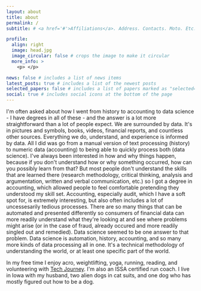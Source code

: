```yaml
---
layout: about
title: about
permalink: /
subtitle: # <a href='#'>Affiliations</a>. Address. Contacts. Moto. Etc.

profile:
  align: right
  image: head.jpg
  image_circular: false # crops the image to make it circular
  more_info: >
    <p> </p>

news: false # includes a list of news items
latest_posts: true # includes a list of the newest posts
selected_papers: false # includes a list of papers marked as "selected={true}"
social: true # includes social icons at the bottom of the page
---
```


I'm often asked about how I went from history to accounting to data science - I have degrees in all of these - and the answer is a lot more straightforward than a lot of people expect. 
We are surrounded by data. It's in pictures and symbols, books, videos, financial reports, and countless other sources. Everything we do, understand, and experience is informed by data. All I did was go from a manual version of text processing (history) to numeric data (accounting) to being able to quickly process both (data science). I've always been interested in how and why things happen, because if you don't understand how or why something occurred, how can you possibly learn from that? But most people don't understand the skills that are learned there (research methodology, critical thinking, analysis and argumentation, written and verbal communication, etc.) so I got a degree in accounting, which allowed people to feel comfortable pretending they understood my skill set. Accounting, especially audit, which I have a soft spot for, is extremely interesting, but also often includes a lot of uncessesarily tedious processes. There are so many things that can be automated and presented differently so consumers of financial data can more readily understand what they're looking at and see where problems might arise (or in the case of fraud, already occured and more readily singled out and remedied). Data science seemed to be one answer to that problem. Data science is automation, history, accounting, and so many more kinds of data processing all in one. It's a technical methodology of understanding the world, or at least one specific part of the world.

In my free time I enjoy acro, weightlifting, yoga, running, reading, and volunteering with [Tech Journey](https://www.techjourney.org/). I'm also an ISSA certified run coach. I live in Iowa with my husband, two alien dogs in cat suits, and one dog who has mostly figured out how to be a dog.